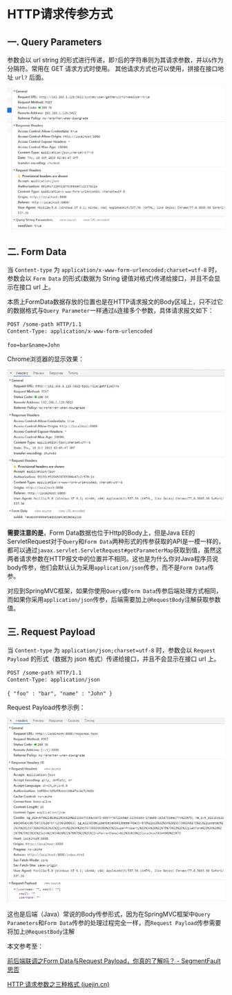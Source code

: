 # HTTP请求传参方式

## 一. Query Parameters

参数会以 url string 的形式进行传递，即`?`后的字符串则为其请求参数，并以`&`作为分隔符。常用在 GET 请求方式时使用。 其他请求方式也可以使用，拼接在接口地址 `url?` 后面。

![](../images/99.png)

## 二. Form Data

当 `Content-type` 为 `application/x-www-form-urlencoded;charset=utf-8` 时，参数会以 `Form Data` 的形式(数据为 String 键值对格式)传递给接口，并且不会显示在接口 url 上。

本质上FormData数据存放的位置也是在HTTP请求报文的Body区域上，只不过它的数据格式与`Query Parameter`一样通过`&`连接多个参数，具体请求报文如下：

```shell
POST /some-path HTTP/1.1
Content-Type: application/x-www-form-urlencoded

foo=bar&name=John
```

Chrome浏览器的显示效果：

![](../images/100.png)

**需要注意的是**，Form Data数据也位于Http的Body上，但是Java EE的ServletRequest对于`Query`和`Form Data`两种形式的传参获取的API是一模一样的，都可以通过`javax.servlet.ServletRequest#getParameterMap`获取到值，虽然这两者请求参数在HTTP报文中的位置并不相同。这也是为什么你对Java程序员说body传参，他们会默认认为采用`application/json`传参，而不是`Form Data`传参。

对应到SpringMVC框架，如果你使用`Query`或`Form Data`传参后端处理方式相同，而如果你采用`application/json`传参，后端需要加上`@RequestBody`注解获取参数值。

## 三. Request Payload

当 `Content-type` 为 `application/json;charset=utf-8` 时，参数会以 `Request Payload` 的形式（数据为 json 格式）传递给接口，并且不会显示在接口 url 上。

```shell
POST /some-path HTTP/1.1
Content-Type: application/json

{ "foo" : "bar", "name" : "John" }
```

Request Payload传参示例：

![](../images/101.png)

这也是后端（Java）常说的Body传参形式，因为在SpringMVC框架中`Query Parameters`和`Form Data`传参的处理过程完全一样，而`Request Payload`传参需要将加上`@RequestBody`注解



本文参考至：

[前后端联调之Form Data与Request Payload，你真的了解吗？ - SegmentFault 思否](https://segmentfault.com/a/1190000018774494)

[HTTP 请求参数之三种格式 (juejin.cn)](https://juejin.cn/post/6844903960675876877)

